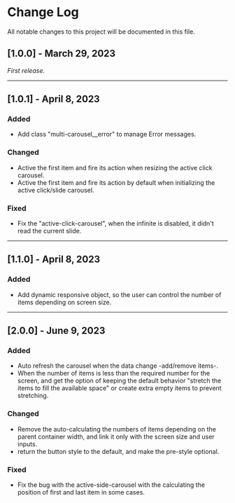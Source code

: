 # Change Log
All notable changes to this project will be documented in this file.
 
## [1.0.0] - March 29, 2023

_First release._

****

## [1.0.1] - April 8, 2023

### Added
- Add class "multi-carousel__error" to manage Error messages.

### Changed
- Active the first item and fire its action when resizing the active click carousel.
- Active the first item and fire its action by default when initializing the active click/slide carousel.

### Fixed
 - Fix the "active-click-carousel", when the infinite is disabled, it didn't read the current slide.

****

## [1.1.0] - April 8, 2023

### Added
- Add dynamic responsive object, so the user can control the number of items depending on screen size.


****

## [2.0.0] - June 9, 2023

### Added
- Auto refresh the carousel when the data change -add/remove items-.
- When the number of items is less than the required number for the screen, and get the option of keeping the default behavior "stretch the items to fill the available space" or create extra empty items to prevent stretching.

### Changed
- Remove the auto-calculating the numbers of items depending on the parent container width, and link it only with the screen size and user inputs.
- return the button style to the default, and make the pre-style optional.

### Fixed
 - Fix the bug with the active-side-carousel with the calculating the position of first and last item in some cases.
